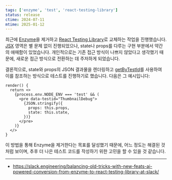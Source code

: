 ```yaml
---
tags: ['enzyme', 'test', 'react-testing-library']
status: release
ctime: 2024-07-11
mtime: 2025-01-12
---
```


최근에 [Enzyme](https://github.com/enzymejs/enzyme)을 제거하고 [React Testing Library](https://github.com/testing-library/react-testing-library)로 교체하는 작업을 진행했습니다. [JSX](https://facebook.github.io/jsx/) 영역은 별 문제 없이 진행되었으나, state나 props를 다루는 구현 부분에서 약간의 애매함이 있었습니다. 개인적으로는 기존 접근 방식이 나쁘지 않았다고 생각했기 때문에, 새로운 접근 방식으로 전환하는 데 주저하게 되었습니다.

결론적으로, state와 props의 JSON 결과물을 렌더링하고 [getByTestId](https://testing-library.com/docs/queries/bytestid/)를 사용하여 이를 참조하는 방식으로 테스트를 진행하기로 했습니다. 다음은 그 예시입니다:

```tsx
render() {
  return <>
    {process.env.NODE_ENV === 'test' && (
      <pre data-testid="ThumbnailDebug">
        {JSON.stringify({
          props: this.props,
          state: this.state,
        })}
      </pre>
    )}
  </>
}
```

이 방법을 통해 Enzyme을 제거한다는 목표를 달성했기 때문에, 어느 정도는 해결된 것처럼 보이며, 추후 더 나은 테스트 코드를 작성하기 위한 고민을 할 수 있을 것 같습니다.

---

- https://slack.engineering/balancing-old-tricks-with-new-feats-ai-powered-conversion-from-enzyme-to-react-testing-library-at-slack/
